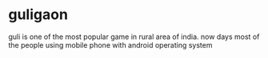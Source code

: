 # guligaon
guli is one of the most popular game in rural area of india. now days most of the people using mobile phone with android operating system
